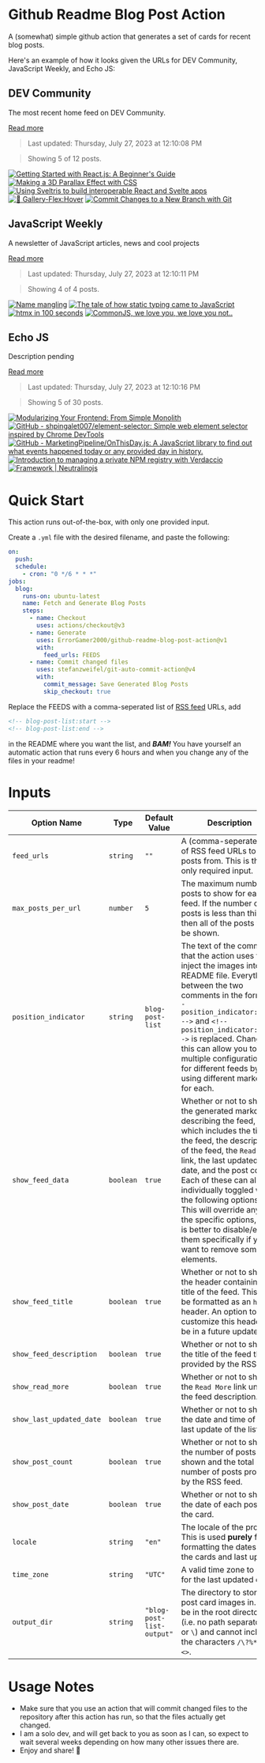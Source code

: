 # Github Readme Blog Post Action

A (somewhat) simple github action that generates a set of cards for recent blog posts.

Here's an example of how it looks given the URLs for DEV Community, JavaScript Weekly, and Echo JS:

<!-- post-list:start -->
## DEV Community

The most recent home feed on DEV Community.

[Read more](https://dev.to)
> Last updated: Thursday, July 27, 2023 at 12:10:08 PM

> Showing 5 of 12 posts.

[![Getting Started with React.js: A Beginner's Guide](https://raw.githubusercontent.com/ErrorGamer2000/github-readme-blog-post-action/main/generated_files/DEV_Community/Getting_Started_with_React.js__A_Beginner's_Guide.svg)](https://dev.to/wizarddeveloper/getting-started-with-reactjs-a-beginners-guide-30p1)
[![Making a 3D Parallax Effect with CSS](https://raw.githubusercontent.com/ErrorGamer2000/github-readme-blog-post-action/main/generated_files/DEV_Community/Making_a_3D_Parallax_Effect_with_CSS.svg)](https://dev.to/rashidshamloo/making-a-3d-parallax-effect-with-css-2kpp)
[![Using Sveltris to build interoperable React and Svelte apps](https://raw.githubusercontent.com/ErrorGamer2000/github-readme-blog-post-action/main/generated_files/DEV_Community/Using_Sveltris_to_build_interoperable_React_and_Svelte_apps.svg)](https://dev.to/logrocket/using-sveltris-to-build-interoperable-react-and-svelte-apps-1j76)
[![📸 Gallery-Flex:Hover](https://raw.githubusercontent.com/ErrorGamer2000/github-readme-blog-post-action/main/generated_files/DEV_Community/📸_Gallery-Flex_Hover.svg)](https://dev.to/gjosueo/gallery-flexhover-1ilf)
[![Commit Changes to a New Branch with Git](https://raw.githubusercontent.com/ErrorGamer2000/github-readme-blog-post-action/main/generated_files/DEV_Community/Commit_Changes_to_a_New_Branch_with_Git.svg)](https://dev.to/chenz/commit-changes-to-a-new-branch-with-git-d4d)


## JavaScript Weekly

A newsletter of JavaScript articles, news and cool projects

[Read more](https://javascriptweekly.com/)
> Last updated: Thursday, July 27, 2023 at 12:10:11 PM

> Showing 4 of 4 posts.

[![Name mangling](https://raw.githubusercontent.com/ErrorGamer2000/github-readme-blog-post-action/main/generated_files/JavaScript_Weekly/Name_mangling.svg)](https://javascriptweekly.com/issues/649)
[![The tale of how static typing came to JavaScript](https://raw.githubusercontent.com/ErrorGamer2000/github-readme-blog-post-action/main/generated_files/JavaScript_Weekly/The_tale_of_how_static_typing_came_to_JavaScript.svg)](https://javascriptweekly.com/issues/648)
[![htmx in 100 seconds](https://raw.githubusercontent.com/ErrorGamer2000/github-readme-blog-post-action/main/generated_files/JavaScript_Weekly/htmx_in_100_seconds.svg)](https://javascriptweekly.com/issues/647)
[![CommonJS, we love you, we love you not..](https://raw.githubusercontent.com/ErrorGamer2000/github-readme-blog-post-action/main/generated_files/JavaScript_Weekly/CommonJS__we_love_you__we_love_you_not...svg)](https://javascriptweekly.com/issues/646)


## Echo JS

Description pending

[Read more](
http://www.echojs.com
)
> Last updated: Thursday, July 27, 2023 at 12:10:16 PM

> Showing 5 of 30 posts.

[![Modularizing Your Frontend: From Simple Monolith](https://raw.githubusercontent.com/ErrorGamer2000/github-readme-blog-post-action/main/generated_files/_Echo_JS_/Modularizing_Your_Frontend__From_Simple_Monolith.svg)](https://okhivrych.io/my-talk-at-the-cityjs-london-micro-frontends-summit)
[![GitHub - shpingalet007/element-selector: Simple web element selector inspired by Chrome DevTools](https://raw.githubusercontent.com/ErrorGamer2000/github-readme-blog-post-action/main/generated_files/_Echo_JS_/GitHub_-_shpingalet007_element-selector__Simple_web_element_selector_inspired_by_Chrome_DevTools.svg)](https://github.com/shpingalet007/element-selector)
[![GitHub - MarketingPipeline/OnThisDay.js: A JavaScript library to find out what events happened today or any provided day in history.](https://raw.githubusercontent.com/ErrorGamer2000/github-readme-blog-post-action/main/generated_files/_Echo_JS_/GitHub_-_MarketingPipeline_OnThisDay.js__A_JavaScript_library_to_find_out_what_events_happened_today_or_any_provided_day_in_history..svg)](https://github.com/MarketingPipeline/OnThisDay.js)
[![Introduction to managing a private NPM registry with Verdaccio](https://raw.githubusercontent.com/ErrorGamer2000/github-readme-blog-post-action/main/generated_files/_Echo_JS_/Introduction_to_managing_a_private_NPM_registry_with_Verdaccio.svg)](https://wanago.io/2023/07/24/verdaccio-private-npm-registry/)
[![Framework | Neutralinojs](https://raw.githubusercontent.com/ErrorGamer2000/github-readme-blog-post-action/main/generated_files/_Echo_JS_/Framework___Neutralinojs.svg)](https://neutralino.js.org/docs/release-notes/framework)


<!-- post-list:end -->

# Quick Start

This action runs out-of-the-box, with only one provided input.

Create a `.yml` file with the desired filename, and paste the following:

```yml
on:
  push:
  schedule:
    - cron: "0 */6 * * *"
jobs:
  blog:
    runs-on: ubuntu-latest
    name: Fetch and Generate Blog Posts
    steps:
      - name: Checkout
        uses: actions/checkout@v3
      - name: Generate
        uses: ErrorGamer2000/github-readme-blog-post-action@v1
        with:
          feed_urls: FEEDS
      - name: Commit changed files
        uses: stefanzweifel/git-auto-commit-action@v4
        with:
          commit_message: Save Generated Blog Posts
          skip_checkout: true
```

Replace the FEEDS with a comma-seperated list of [RSS feed](https://rss.com/blog/how-do-rss-feeds-work/) URLs, add

```md
<!-- blog-post-list:start -->
<!-- blog-post-list:end -->
```

in the README where you want the list, and **_BAM!_** You have yourself an automatic action that runs every 6 hours and when you change any of the files in your readme!

# Inputs

<table>
  <thead>
    <tr>
      <th>Option Name</th>
      <th>Type</th>
      <th>Default Value</th>
      <th>Description</th>
    </tr>
  </thead>
  <tbody>
    <tr>
      <td><code>feed_urls</code></td>
      <td><code>string</code></td>
      <td><code>""</code></td>
      <td>A (comma-seperated) list of RSS feed URLs to load posts from. This is the only required input.</td>
    </tr>
    <tr>
      <td><code>max_posts_per_url</code></td>
      <td><code>number</code></td>
      <td><code>5</code></td>
      <td>The maximum number of posts to show for each feed. If the number of posts is less than this, then all of the posts will be shown.</td>
    </tr>
    <tr>
      <td><code>position_indicator</code></td>
      <td><code>string</code></td>
      <td><code>blog-post-list</code></td>
      <td>The text of the comments that the action uses to inject the images into the README file. Everything between the two comments in the form <code>&lt;!-- position_indicator:start --&gt;</code> and <code>&lt;!-- position_indicator:end --&gt;</code> is replaced. Changing this can allow you to use multiple configurations for different feeds by using different markers for each.</td>
    </tr>
    <tr>
      <td><code>show_feed_data</code></td>
      <td><code>boolean</code></td>
      <td><code>true</code></td>
      <td>Whether or not to show the generated markdown describing the feed, which includes the title of the feed, the description of the feed, the <code>Read More</code> link, the last updated date, and the post count. Each of these can also be individually toggled with the following options. This will override any of the specific options, so it is better to disable/enable them specifically if you want to remove some elements.</td>
    </tr>
    <tr>
      <td><code>show_feed_title</code></td>
      <td><code>boolean</code></td>
      <td><code>true</code></td>
      <td>Whether or not to show the header containing the title of the feed. This will be formatted as an <code>h2</code> header. An option to customize this header will be in a future update.</td>
    </tr>
    <tr>
      <td><code>show_feed_description</code></td>
      <td><code>boolean</code></td>
      <td><code>true</code></td>
      <td>Whether or not to show the title of the feed that is provided by the RSS feed.</td>
    </tr>
    <tr>
      <td><code>show_read_more</code></td>
      <td><code>boolean</code></td>
      <td><code>true</code></td>
      <td>Whether or not to show the <code>Read More</code> link under the feed description.</td>
    </tr>
    <tr>
      <td><code>show_last_updated_date</code></td>
      <td><code>boolean</code></td>
      <td><code>true</code></td>
      <td>Whether or not to show the date and time of the last update of the list.</td>
    </tr>
    <tr>
      <td><code>show_post_count</code></td>
      <td><code>boolean</code></td>
      <td><code>true</code></td>
      <td>Whether or not to show the number of posts shown and the total number of posts provided by the RSS feed.</td>
    </tr>
    <tr>
      <td><code>show_post_date</code></td>
      <td><code>boolean</code></td>
      <td><code>true</code></td>
      <td>Whether or not to show the date of each post on the card.</td>
    </tr>
    <tr>
      <td><code>locale</code></td>
      <td><code>string</code></td>
      <td><code>"en"</code></td>
      <td>The locale of the project. This is used <strong>purely</strong> for formatting the dates of the cards and last update.</td>
    </tr>
    <tr>
      <td><code>time_zone</code></td>
      <td><code>string</code></td>
      <td><code>"UTC"</code></td>
      <td>A valid time zone to use for the last updated date.</td>
    </tr>
    <tr>
      <td><code>output_dir</code></td>
      <td><code>string</code></td>
      <td><code>"blog-post-list-output"</code></td>
      <td>The directory to store the post card images in. Must be in the root directory (i.e. no path separators <code>/</code> or <code>\</code>) and cannot include the characters <code>/\?%*:|"&lt;&gt;</code>.</td>
    </tr>
<!--
    <tr>
      <td><code></code></td>
      <td><cde></cde></td>
      <td><code></code></td>
      <td></td>
    </tr>
-->
  </tbody>
</table>

# Usage Notes

- Make sure that you use an action that will commit changed files to the repository after this action has run, so that the files actually get changed.
- I am a solo dev, and will get back to you as soon as I can, so expect to wait several weeks depending on how many other issues there are.
- Enjoy and share! 🤗

